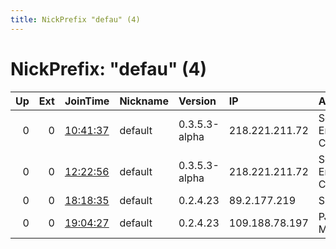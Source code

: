 ```yaml
---
title: NickPrefix "defau" (4)
---
```


# NickPrefix: "defau" (4)

|   Up |   Ext | JoinTime                                                                                            | Nickname   | Version       | IP             | AS                               | CC   |   ORp |   Dirp | OS      | Contact   |   eFamMembers |
|-----:|------:|:----------------------------------------------------------------------------------------------------|:-----------|:--------------|:---------------|:---------------------------------|:-----|------:|-------:|:--------|:----------|--------------:|
|    0 |     0 | [10:41:37](https://metrics.torproject.org/rs.html#details/E7B52B3912029966A672D99E6EDAC7B2C104FA90) | default    | 0.3.5.3-alpha | 218.221.211.72 | So-net Entertainment Corporation | jp   | 42958 |      0 | Windows | None      |             1 |
|    0 |     0 | [12:22:56](https://metrics.torproject.org/rs.html#details/637034A4339787321E566C7D320E1231EF2D7D86) | default    | 0.3.5.3-alpha | 218.221.211.72 | So-net Entertainment Corporation | jp   | 42958 |      0 | Windows | None      |             1 |
|    0 |     0 | [18:18:35](https://metrics.torproject.org/rs.html#details/EE0AFA51561A7F9778535AA08B8C4F584E31C832) | default    | 0.2.4.23      | 89.2.177.219   | SFR SA                           | fr   |   443 |   9030 | Windows | None      |             1 |
|    0 |     0 | [19:04:27](https://metrics.torproject.org/rs.html#details/83DF7EB0416E6FC9324A4E9406AB783DF19D1349) | default    | 0.2.4.23      | 109.188.78.197 | PJSC MegaFon                     | ru   |   443 |   9030 | Windows | None      |             1 |
